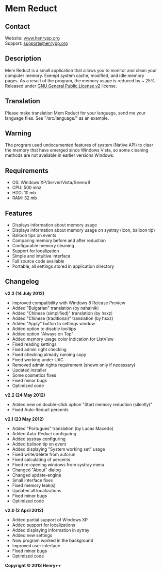 Mem Reduct
==========

Contact
-------
Website: www.henrypp.org  
Support: support@henrypp.org  

Description
-----------
Mem Reduct is a small application that allows you to monitor and clean your computer memory. Exempt system cache, modified, and idle memory pages. As a result of the program, the memory usage is reduced by ~ 25%. Released under [GNU General Public License v2](http://www.gnu.org/licenses/) license.

Translation
-----------
Please make translation Mem Reduct for your language, send me your language files. See "/src/language/" as an example.

Warning
-------
The program used undocumented features of system (Native API) to clear the memory that have emerged since Windows Vista, so some cleaning methods are not available in earlier versions Windows.

Requirements
------------
- OS: Windows XP/Server/Vista/Seven/8
- CPU: 500 mhz
- HDD: 10 mb
- RAM: 32 mb

Features
--------
- Displays information about memory usage
- Displays information about memory usage on systray (icon, balloon tip)
- Balloon tips on events
- Comparing memory before and after reduction
- Configurable memory cleaning
- Support for localization
- Simple and intuitive interface
- Full source code available
- Portable, all settings stored in application directory

Changelog
---------
<b>v2.3 (14 July 2012)</b>
- Improved compatibility with Windows 8 Release Preview
- Added "Bulgarian" translation (by nahalnik)
- Added "Chinese (simplified)" translation (by hsxz)
- Added "Chinese (traditional)" translation (by hsxz)
- Added "Apply" button to settings window
- Added option to disable tooltips
- Added option "Always on Top"
- Added memory usage color indication for ListView
- Fixed reading settings
- Fixed admin right checking
- Fixed checking already running copy
- Fixed working under UAC
- Removed admin rights requirement (shown only if necessary)
- Updated installer
- Some cosmetics fixes
- Fixed minor bugs
- Optimized code

<b>v2.2 (24 May 2012)</b>
- Added new on double-click option "Start memory reduction (silently)"
- Fixed Auto-Reduct percents

<b>v2.1 (23 May 2012)</b>
- Added "Portugues" translation (by Lucas Macedo)
- Added Auto-Reduct configuring
- Added systray configuring
- Added balloon tip on event
- Added displaying "System working set" usage
- Fixed write/delete from autorun
- Fixed calculating of percents
- Fixed re-opening windows from systray menu
- Changed "About" dialog
- Changed update-engine
- Small interface fixes
- Fixed memory leak(s)
- Updated all localizations
- Fixed minor bugs
- Optimized code

<b>v2.0 (2 April 2012)</b>
- Added partial support of Windows XP
- Added support for localizations
- Added displaying information in sytray
- Added new settings
- Now program worked in the background
- Improved user interface
- Fixed minor bugs
- Optimized code

<b>Copyright © 2013 Henry++</b>
